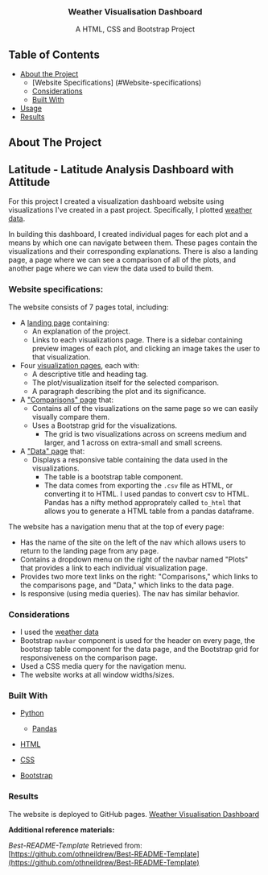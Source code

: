 <!---Project Logo -->
<br />
<p align="center">
  <h3 align="center">Weather Visualisation Dashboard</h3>
  <p align="center">
    A HTML, CSS and Bootstrap Project
    <br />
</p>
</p>


<!-- TABLE OF CONTENTS -->
## Table of Contents

* [About the Project](#about-the-project)
  * [Website Specifications] (#Website-specifications)
  * [Considerations](#considerations)
  * [Built With](#built-with)
* [Usage](#usage)
* [Results](#results)
  

<!-- ABOUT THE PROJECT -->
## About The Project
## Latitude - Latitude Analysis Dashboard with Attitude

For this project I created a visualization dashboard website using visualizations I've created in a past project. Specifically, I plotted [weather data](Resources/cities.csv).

In building this dashboard, I created individual pages for each plot and a means by which one can navigate between them. These pages contain the visualizations and their corresponding explanations. There is also a landing page, a page where we can see a comparison of all of the plots, and another page where we can view the data used to build them.

### Website specifications:

The website consists of 7 pages total, including:

* A [landing page](#landing-page) containing:
  * An explanation of the project.
  * Links to each visualizations page. There is a sidebar containing preview images of each plot, and clicking an image takes the user to that visualization.
* Four [visualization pages](#visualization-pages), each with:
  * A descriptive title and heading tag.
  * The plot/visualization itself for the selected comparison.
  * A paragraph describing the plot and its significance.
* A ["Comparisons" page](#comparisons-page) that:
  * Contains all of the visualizations on the same page so we can easily visually compare them.
  * Uses a Bootstrap grid for the visualizations.
    * The grid is two visualizations across on screens medium and larger, and 1 across on extra-small and small screens.
* A ["Data" page](#data-page) that:
  * Displays a responsive table containing the data used in the visualizations.
    * The table is a bootstrap table component. 
    * The data comes from exporting the `.csv` file as HTML, or converting it to HTML. I used pandas to convert csv to HTML. Pandas has a nifty method approprately called `to_html` that allows you to generate a HTML table from a pandas dataframe. 

The website has a navigation menu that at the top of every page:

* Has the name of the site on the left of the nav which allows users to return to the landing page from any page.
* Contains a dropdown menu on the right of the navbar named "Plots" that provides a link to each individual visualization page.
* Provides two more text links on the right: "Comparisons," which links to the comparisons page, and "Data," which links to the data page.
* Is responsive (using media queries). The nav has similar behavior. 


### Considerations

* I used the [weather data](Resources/cities.csv) 
* Bootstrap `navbar` component is used for the header on every page, the bootstrap table component for the data page, and the Bootstrap grid for responsiveness on the comparison page.
* Used a CSS media query for the navigation menu.
* The website works at all window widths/sizes.





### Built With
* [Python](https://www.python.org/about/)
  * [Pandas](https://pandas.pydata.org/pandas-docs/stable/getting_started/index.html)
  
* [HTML](https://developer.mozilla.org/en-US/docs/Web/HTML)
* [CSS](https://developer.mozilla.org/en-US/docs/Web/CSS#:~:text=Cascading%20Style%20Sheets%20%28CSS%29%20is%20a%20stylesheet%20language,on%20paper%2C%20in%20speech%2C%20or%20on%20other%20media.)
* [Bootstrap](https://maxcdn.bootstrapcdn.com/bootstrap/4.0.0/css/bootstrap.min.css)

### Results
The website is deployed to GitHub pages. <a href="https://susovd.github.io/Web-Design-Challenge/WebVisualizations/index.html" alt="Weather Visualisation Dashboard"> Weather Visualisation Dashboard</a>


**Additional reference materials:**

_Best-README-Template_ Retrieved from: [https://github.com/othneildrew/Best-README-Template](https://github.com/othneildrew/Best-README-Template)







